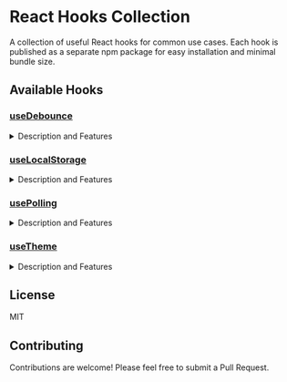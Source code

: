 # React Hooks Collection

A collection of useful React hooks for common use cases. Each hook is published as a separate npm package for easy installation and minimal bundle size.

## Available Hooks

### [useDebounce](./useDebounce)

<details>
<summary>Description and Features</summary>

A React hook for debouncing values and functions to optimize performance and limit the rate of executions.

- 🎯 Debounce values or functions
- ⚡️ Optimized performance
- 🔄 Automatic cleanup
- ⏱️ Configurable delay
- 💪 TypeScript support
- 🧪 Well tested
</details>

### [useLocalStorage](./useLocalStorage)

<details>
<summary>Description and Features</summary>

A React hook for persisting state in localStorage with TypeScript support and syncing across tabs/windows.

- 💾 Persist state in localStorage
- 🔄 Sync state across tabs/windows
- 🎯 Same API as useState
- ⚡️ Optimized performance
- 🛡️ Type-safe with TypeScript
- 🧪 Well tested
- 🌐 SSR friendly
</details>

### [usePolling](./usePolling)

<details>
<summary>Description and Features</summary>

A React hook for implementing polling functionality with configurable intervals, conditions, and callbacks.

- 🔄 Automatic polling with configurable intervals
- ⏱️ Customizable polling conditions
- 🎯 Success and error callbacks
- ⚡ Immediate or delayed start options
- 🛑 Manual control over polling (start/stop)
- 💪 TypeScript support
</details>

### [useTheme](./useTheme)

<details>
<summary>Description and Features</summary>

A React hook for implementing theme management with support for light, dark, and system themes.

- 🌓 Support for light and dark themes
- 🖥️ System theme detection and synchronization
- 💾 Persistent theme storage
- 🔄 Automatic theme switching
- 🎨 CSS class-based theming
- 💪 TypeScript support
</details>

## License

MIT

## Contributing

Contributions are welcome! Please feel free to submit a Pull Request.
